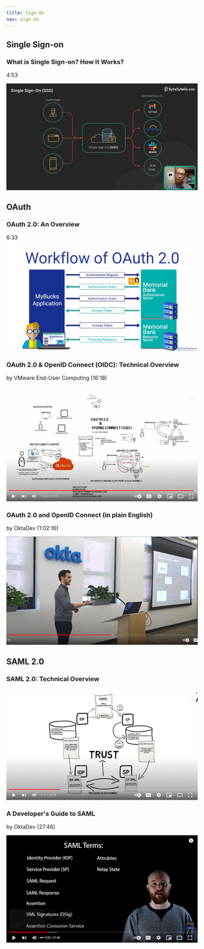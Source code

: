 ```yaml
---
title: Sign-On
nav: sign on
---
```


## Single Sign-on


### What is Single Sign-on? How It Works?

4:53

[![What is Single Sign-on? How It Works?](what-is-single-sign-on.png)](https://www.youtube.com/watch?v=O1cRJWYF-g4)







## OAuth

### OAuth 2.0: An Overview

6:33

[![OAuth 2.0: An Overview](oath-2.0-overview.png)](https://www.youtube.com/watch?v=CPbvxxslDTU)

### OAuth 2.0 & OpenID Connect (OIDC): Technical Overview

by VMware End-User Computing (16:18)

[![OAuth 2.0 & OpenID Connect (OIDC): Technical Overview](oauth-oidc-technical-overview.png)](https://www.youtube.com/watch?v=rTzlF-U9Y6Y)

### OAuth 2.0 and OpenID Connect (in plain English)

by OktaDev (1:02:16)

[![OAuth 2.0 and OpenID Connect (in plain English)](oauth-openid-in-plain-english-by-oktadev.png)](https://www.youtube.com/watch?v=996OiexHze0)

## SAML 2.0

### SAML 2.0: Technical Overview
[![SAML 2.0: Technical Overview](saml-2.0-technical-overview.png)](https://www.youtube.com/watch?v=SvppXbpv-5k&t=145s)


### A Developer's Guide to SAML

by OktaDev (27:46)

[![A Developer's Guide to SAML](saml-developers-guide.png)](https://www.youtube.com/watch?v=l-6QSEqDJPo)
